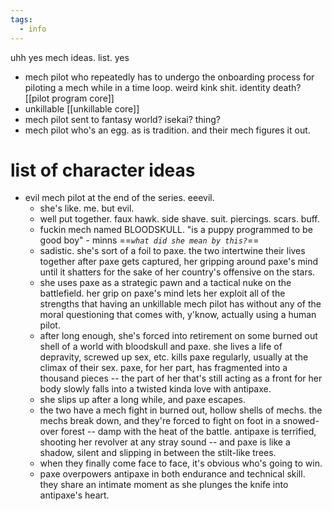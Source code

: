 ```yaml
---
tags:
  - info
---
```


uhh yes mech ideas. list. yes

- mech pilot who repeatedly has to undergo the onboarding process for piloting a mech while in a time loop. weird kink shit. identity death? [[pilot program core]]
- unkillable [[unkillable core]]
- mech pilot sent to fantasy world? isekai? thing?
- mech pilot who's an egg. as is tradition. and their mech figures it out.

# list of character ideas
- evil mech pilot at the end of the series. eeevil.
	- she's like. me. but evil.
	- well put together. faux hawk. side shave. suit. piercings. scars. buff.
	- fuckin mech named BLOODSKULL. "is a puppy programmed to be good boy" - minns ==*`what did she mean by this?`*==
	- sadistic. she's  sort of a foil to paxe. the two intertwine their lives together after paxe gets captured, her gripping around paxe's mind until it shatters for the sake of her country's offensive on the stars.
	- she uses paxe as a strategic pawn and a tactical nuke on the battlefield. her grip on paxe's mind lets her exploit all of the strengths that having an unkillable mech pilot has without any of the moral questioning that comes with, y'know, actually using a human pilot.
	- after long enough, she's forced into retirement on some burned out shell of a world with bloodskull and paxe. she lives a life of depravity, screwed up sex, etc. kills paxe regularly, usually at the climax of their sex. paxe, for her part, has fragmented into a thousand pieces -- the part of her that's still acting as a front for her body slowly falls into a twisted kinda love with antipaxe.
	- she slips up after a long while, and paxe escapes.
	- the two have a mech fight in burned out, hollow shells of mechs. the mechs break down, and they're forced to fight on foot in a snowed-over forest -- damp with the heat of the battle. antipaxe is terrified, shooting her revolver at any stray sound -- and paxe is like a shadow, silent and slipping in between the stilt-like trees.
	- when they finally come face to face, it's obvious who's going to win.
	- paxe overpowers antipaxe in both endurance and technical skill. they share an intimate moment as she plunges the knife into antipaxe's heart.